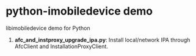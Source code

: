 python-imobiledevice demo
=========================

libimobiledevice demo for Python

1. **afc_and_instproxy_upgrade_ipa.py**: Install local/network IPA through AfcClient and InstallationProxyClient.
